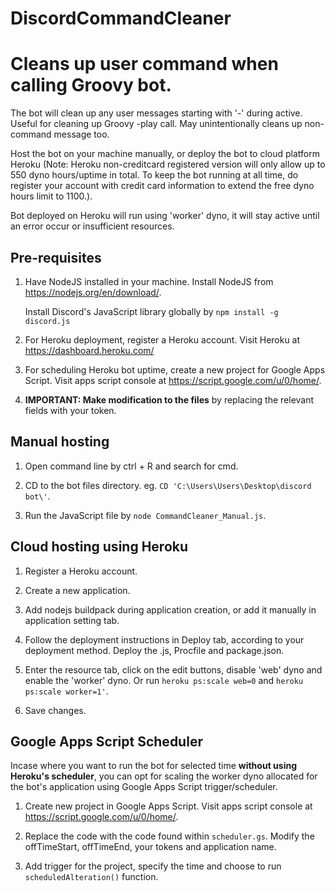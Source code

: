 # DiscordCommandCleaner
<h1>Cleans up user command when calling Groovy bot.</h1>
The bot will clean up any user messages starting with '-' during active. Useful for cleaning up Groovy -play call. May unintentionally cleans up non-command message too.

Host the bot on your machine manually, or deploy the bot to cloud platform Heroku (Note: Heroku non-creditcard registered version will only allow up to 550 dyno hours/uptime in total. 
To keep the bot running at all time, do register your account with credit card information to extend the free dyno hours limit to 1100.). 

Bot deployed on Heroku will run using 'worker' dyno, it will stay active until an error occur or insufficient resources.

<h2>Pre-requisites</h2>

1. Have NodeJS installed in your machine. Install NodeJS from https://nodejs.org/en/download/.

	Install Discord's JavaScript library globally by `npm install -g discord.js`

2. For Heroku deployment, register a Heroku account. Visit Heroku at https://dashboard.heroku.com/

3. For scheduling Heroku bot uptime, create a new project for Google Apps Script. Visit apps script console at https://script.google.com/u/0/home/.

4. **IMPORTANT: Make modification to the files** by replacing the relevant fields with your token.

<h2>Manual hosting</h2>

1. Open command line by ctrl + R and search for cmd.

2. CD to the bot files directory. eg. `CD 'C:\Users\Users\Desktop\discord bot\'`.

3. Run the JavaScript file by `node CommandCleaner_Manual.js`.


<h2>Cloud hosting using Heroku</h2>

1. Register a Heroku account. 

2. Create a new application.

3. Add nodejs buildpack during application creation, or add it manually in application setting tab.

4. Follow the deployment instructions in Deploy tab, according to your deployment method. Deploy the .js, Procfile and package.json.

5. Enter the resource tab, click on the edit buttons, disable 'web' dyno and enable the 'worker' dyno. Or run `heroku ps:scale web=0` and `heroku ps:scale worker=1'`.

6. Save changes.

<h2>Google Apps Script Scheduler</h2>

Incase where you want to run the bot for selected time **without using Heroku's scheduler**, you can opt for scaling the worker dyno allocated for the bot's application using Google Apps Script trigger/scheduler.

1. Create new project in Google Apps Script. Visit apps script console at https://script.google.com/u/0/home/.

2. Replace the code with the code found within `scheduler.gs`. Modify the offTimeStart, offTimeEnd, your tokens and application name.

3. Add trigger for the project, specify the time and choose to run `scheduledAlteration()` function. 


